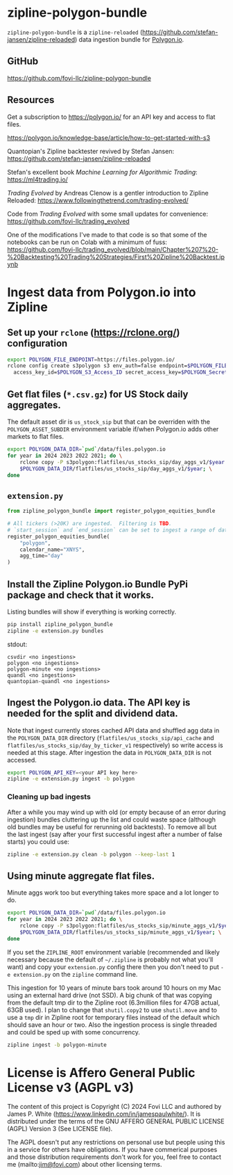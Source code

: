 # zipline-polygon-bundle
`zipline-polygon-bundle` is a `zipline-reloaded` (https://github.com/stefan-jansen/zipline-reloaded) data ingestion bundle for [Polygon.io](https://polygon.io/).

## GitHub
https://github.com/fovi-llc/zipline-polygon-bundle

## Resources

Get a subscription to https://polygon.io/ for an API key and access to flat files.

https://polygon.io/knowledge-base/article/how-to-get-started-with-s3

Quantopian's Zipline backtester revived by Stefan Jansen: https://github.com/stefan-jansen/zipline-reloaded

Stefan's excellent book *Machine Learning for Algorithmic Trading*: https://ml4trading.io/

*Trading Evolved* by Andreas Clenow is a gentler introduction to Zipline Reloaded: https://www.followingthetrend.com/trading-evolved/

Code from *Trading Evolved* with some small updates for convenience: https://github.com/fovi-llc/trading_evolved

One of the modifications I've made to that code is so that some of the notebooks can be run on Colab with a minimum of fuss: https://github.com/fovi-llc/trading_evolved/blob/main/Chapter%207%20-%20Backtesting%20Trading%20Strategies/First%20Zipline%20Backtest.ipynb

# Ingest data from Polygon.io into Zipline

## Set up your `rclone` (https://rclone.org/) configuration
```bash
export POLYGON_FILE_ENDPOINT=https://files.polygon.io/
rclone config create s3polygon s3 env_auth=false endpoint=$POLYGON_FILE_ENDPOINT \
  access_key_id=$POLYGON_S3_Access_ID secret_access_key=$POLYGON_Secret_Access_Key
```

## Get flat files (`*.csv.gz`) for US Stock daily aggregates.
The default asset dir is `us_stock_sip` but that can be overriden with the `POLYGON_ASSET_SUBDIR` 
environment variable if/when Polygon.io adds other markets to flat files.

```bash
export POLYGON_DATA_DIR=`pwd`/data/files.polygon.io
for year in 2024 2023 2022 2021; do \
    rclone copy -P s3polygon:flatfiles/us_stocks_sip/day_aggs_v1/$year \
    $POLYGON_DATA_DIR/flatfiles/us_stocks_sip/day_aggs_v1/$year; \
done
```

## `extension.py`

```python
from zipline_polygon_bundle import register_polygon_equities_bundle

# All tickers (>20K) are ingested.  Filtering is TBD.
# `start_session` and `end_session` can be set to ingest a range of dates (which must be market days).
register_polygon_equities_bundle(
    "polygon",
    calendar_name="XNYS",
    agg_time="day"
)
```

## Install the Zipline Polygon.io Bundle PyPi package and check that it works.
Listing bundles will show if everything is working correctly.
```bash
pip install zipline_polygon_bundle
zipline -e extension.py bundles
```
stdout:
```
csvdir <no ingestions>
polygon <no ingestions>
polygon-minute <no ingestions>
quandl <no ingestions>
quantopian-quandl <no ingestions>
```

## Ingest the Polygon.io data.  The API key is needed for the split and dividend data.

Note that ingest currently stores cached API data and shuffled agg data in the `POLYGON_DATA_DIR` directory (`flatfiles/us_stocks_sip/api_cache` and `flatfiles/us_stocks_sip/day_by_ticker_v1` respectively) so write access is needed at this stage.  After ingestion the data in `POLYGON_DATA_DIR` is not accessed.

```bash
export POLYGON_API_KEY=<your API key here>
zipline -e extension.py ingest -b polygon
```

### Cleaning up bad ingests
After a while you may wind up with old (or empty because of an error during ingestion) bundles cluttering
up the list and could waste space (although old bundles may be useful for rerunning old backtests).
To remove all but the last ingest (say after your first successful ingest after a number of false starts) you could use:
```bash
zipline -e extension.py clean -b polygon --keep-last 1
```

## Using minute aggregate flat files.
Minute aggs work too but everything takes more space and a lot longer to do.  

```bash
export POLYGON_DATA_DIR=`pwd`/data/files.polygon.io
for year in 2024 2023 2022 2021; do \
    rclone copy -P s3polygon:flatfiles/us_stocks_sip/minute_aggs_v1/$year \
    $POLYGON_DATA_DIR/flatfiles/us_stocks_sip/minute_aggs_v1/$year; \
done
```

If you set the `ZIPLINE_ROOT` environment variable (recommended and likely necessary because the default of `~/.zipline` is probably not what you'll want) and copy your `extension.py` config there then you don't need to put `-e extension.py` on the `zipline` command line.

This ingestion for 10 years of minute bars took around 10 hours on my Mac using an external hard drive (not SSD).  A big chunk of that was copying from the default tmp dir to the Zipline root (6.3million files for 47GB actual, 63GB used).  I plan to change that `shutil.copy2` to use `shutil.move` and to use a `tmp` dir in Zipline root for temporary files instead of the default which should save an hour or two.  Also the ingestion process is single threaded and could be sped up with some concurrency.

```bash
zipline ingest -b polygon-minute
```

# License is Affero General Public License v3 (AGPL v3)
The content of this project is Copyright (C) 2024 Fovi LLC and authored by James P. White (https://www.linkedin.com/in/jamespaulwhite/).  It is distributed under the terms of the GNU AFFERO GENERAL PUBLIC LICENSE (AGPL) Version 3 (See LICENSE file).

The AGPL doesn't put any restrictions on personal use but people using this in a service for others have obligations.  If you have commerical purposes and those distribution requirements don't work for you, feel free to contact me (mailto:jim@fovi.com) about other licensing terms.
